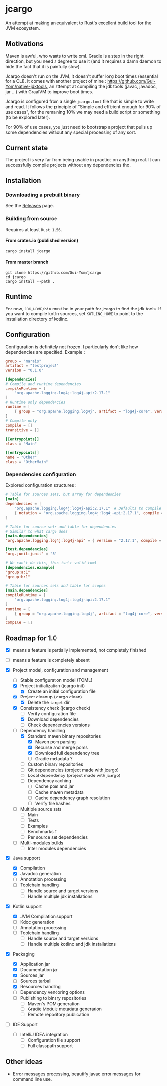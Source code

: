 # jcargo

An attempt at making an equivalent to Rust's excellent build tool for the JVM ecosystem.

## Motivations

Maven is awful, who wants to write xml. Gradle is a step in the right direction, but you need a
degree to use it (and it requires a damn daemon to hide the fact that it is painfully slow).

Jcargo doesn't run on the JVM, it doesn't suffer long boot times (essential for a CLI). It comes
with another project of mine : https://github.com/Gui-Yom/native-jdktools, an attempt at compiling
the jdk tools (javac, javadoc, jar ...) with GraalVM to improve boot times.

Jcargo is configured from a single `jcargo.toml` file that is simple to write and read. It follows
the principle of "Simple and efficient enough for 90% of use cases", for the remaining 10% we may
need a build script or something (to be explored later).

For 90% of use cases, you just need to bootstrap a project that pulls up some dependencies without
any special processing of any sort.

## Current state

The project is very far from being usable in practice on anything real. It can successfully compile
projects without any dependencies tho.

## Installation

### Downloading a prebuilt binary

See the [Releases](https://github.com/Gui-Yom/jcargo/releases) page.

### Building from source

Requires at least `Rust 1.56`.

#### From crates.io (published version)

```shell
cargo install jcargo
```

#### From master branch

```shell
git clone https://github.com/Gui-Yom/jcargo
cd jcargo
cargo install --path .
```

## Runtime

For now, `JDK_HOME/bin` must be in your path for jcargo to find the jdk tools. If you want to
compile kotlin sources, set `KOTLINC_HOME` to point to the installation directory of kotlinc.

## Configuration

Configuration is definitely not frozen. I particularly don't like how dependencies are specified.
Example :

```toml
group = "marais"
artifact = "testproject"
version = "0.1.0"

[dependencies]
# Compile and runtime dependencies
compileRuntime = [
    "org.apache.logging.log4j:log4j-api:2.17.1"
]
# Runtime only dependencies
runtime = [
    { group = "org.apache.logging.log4j", artifact = "log4j-core", version = "2.17.1" }
]
# Compile only
compile = []
transitive = []

[[entrypoints]]
class = "Main"

[[entrypoints]]
name = "Other"
class = "OtherMain"
```

### Dependencies configuration

Explored configuration structures :

```toml
# Table for sources sets, but array for dependencies
[main]
dependencies = [
    "org.apache.logging.log4j:log4j-api:2.17.1", # Defaults to compile + runtime
    { notation = "org.apache.logging.log4j:log4j-api:2.17.1", compile = true, runtime = true }
]
```

```toml
# Table for source sets and table for dependencies
# Similar to what cargo does
[main.dependencies]
"org.apache.logging.log4j:log4j-api" = { version = "2.17.1", compile = true, runtime = true, transitive = false }

[test.dependencies]
"org.junit:junit" = "5"

# We can't do this, this isn't valid toml
[dependencies.example]
"group:a:1"
"group:b:1"
```

```toml
# Table for sources sets and table for scopes
[main.dependencies]
compileRuntime = [
    "org.apache.logging.log4j:log4j-api:2.17.1"
]
runtime = [
    { group = "org.apache.logging.log4j", artifact = "log4j-core", version = "2.17.1" }
]
compile = []
```

## Roadmap for 1.0

- [x] means a feature is partially implemented, not completely finished
- [ ] means a feature is completely absent


- [x] Project model, configuration and management
    * [ ] Stable configuration model (TOML)
    * [x] Project initialization (jcargo init)
        - [x] Create an initial configuration file
    * [x] Project cleanup (jcargo clean)
        - [x] Delete the `target` dir
    * [x] Consistency check (jcargo check)
        - [ ] Verify configuration file
        - [x] Download dependencies
        - [ ] Check dependencies versions
    * [ ] Dependency handling
        - [x] Standard maven binary repositories
            * [x] Maven pom parsing
            * [x] Recurse and merge poms
            * [x] Download full dependency tree
            * [ ] Gradle metadata ?
        - [ ] Custom binary repositories
        - [ ] Git dependencies (project made with jcargo)
        - [ ] Local dependency (project made with jcargo)
        - [ ] Dependency caching
            * [ ] Cache pom and jar
            * [ ] Cache maven metadata
            * [ ] Cache dependency graph resolution
            * [ ] Verify file hashes
    * [ ] Multiple source sets
        - [ ] Main
        - [ ] Tests
        - [ ] Examples
        - [ ] Benchmarks ?
        - [ ] Per source set dependencies
    * [ ] Multi-modules builds
        - [ ] Inter modules dependencies
- [x] Java support
    * [x] Compilation
    * [x] Javadoc generation
    * [ ] Annotation processing
    * [ ] Toolchain handling
        - [ ] Handle source and target versions
        - [ ] Handle multiple jdk installations
- [x] Kotlin support
    * [x] JVM Compilation support
    * [ ] Kdoc generation
    * [ ] Annotation processing
    * [ ] Toolchain handling
        - [ ] Handle source and target versions
        - [ ] Handle multiple kotlinc and jdk installations
- [x] Packaging
    * [x] Application jar
    * [x] Documentation jar
    * [x] Sources jar
    * [ ] Sources tarball
    * [x] Resources handling
    * [ ] Dependency vendoring options
    * [ ] Publishing to binary repositories
        - [ ] Maven's POM generation
        - [ ] Gradle Module metadata generation
        - [ ] Remote repository publication
- [ ] IDE Support
    * [ ] IntelliJ IDEA integration
        - [ ] Configuration file support
        - [ ] Full classpath support

## Other ideas

- Error messages processing, beautify javac error messages for command line use.
